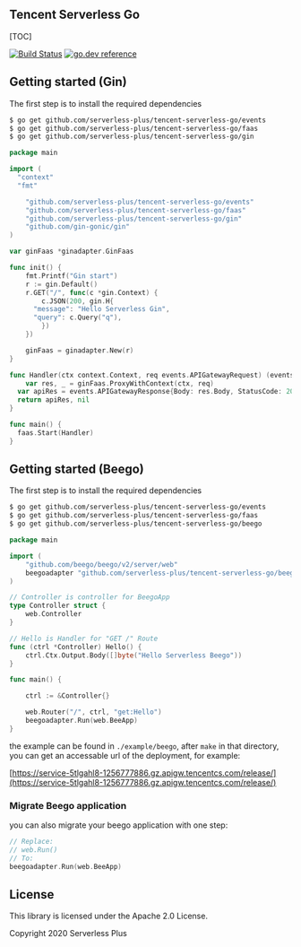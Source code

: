 ## Tencent Serverless Go

[TOC]

[![Build Status](https://github.com/serverless-plus/tencent-serverless-go/workflows/Test/badge.svg?branch=master)](https://github.com/serverless-plus/tencent-serverless-go/actions?query=workflow:Test+branch:master)
[![go.dev reference](https://img.shields.io/badge/go.dev-reference-007d9c?logo=go&logoColor=white&style=flat-square)](https://pkg.go.dev/github.com/serverless-plus/tencent-serverless-go/gin?tab=doc)


## Getting started (Gin)

The first step is to install the required dependencies

```bash
$ go get github.com/serverless-plus/tencent-serverless-go/events
$ go get github.com/serverless-plus/tencent-serverless-go/faas
$ go get github.com/serverless-plus/tencent-serverless-go/gin
```

```go
package main

import (
  "context"
  "fmt"

	"github.com/serverless-plus/tencent-serverless-go/events"
	"github.com/serverless-plus/tencent-serverless-go/faas"
	"github.com/serverless-plus/tencent-serverless-go/gin"
	"github.com/gin-gonic/gin"
)

var ginFaas *ginadapter.GinFaas

func init() {
	fmt.Printf("Gin start")
	r := gin.Default()
	r.GET("/", func(c *gin.Context) {
		c.JSON(200, gin.H{
      "message": "Hello Serverless Gin",
      "query": c.Query("q"),
		})
	})

	ginFaas = ginadapter.New(r)
}

func Handler(ctx context.Context, req events.APIGatewayRequest) (events.APIGatewayResponse, error) {
	var res, _ = ginFaas.ProxyWithContext(ctx, req)
  var apiRes = events.APIGatewayResponse{Body: res.Body, StatusCode: 200, Headers: res.Headers}
  return apiRes, nil
}

func main() {
  faas.Start(Handler)
}
```



## Getting started (Beego)

The first step is to install the required dependencies

```bash
$ go get github.com/serverless-plus/tencent-serverless-go/events
$ go get github.com/serverless-plus/tencent-serverless-go/faas
$ go get github.com/serverless-plus/tencent-serverless-go/beego
```

```go
package main

import (
	"github.com/beego/beego/v2/server/web"
	beegoadapter "github.com/serverless-plus/tencent-serverless-go/beego"
)

// Controller is controller for BeegoApp
type Controller struct {
	web.Controller
}

// Hello is Handler for "GET /" Route
func (ctrl *Controller) Hello() {
	ctrl.Ctx.Output.Body([]byte("Hello Serverless Beego"))
}

func main() {

	ctrl := &Controller{}

	web.Router("/", ctrl, "get:Hello")
	beegoadapter.Run(web.BeeApp)
}
```

the example can be found in `./example/beego`, after `make` in that directory, you can get an accessable url of the deployment, for example: 

[https://service-5tlgahl8-1256777886.gz.apigw.tencentcs.com/release/](https://service-5tlgahl8-1256777886.gz.apigw.tencentcs.com/release/)

### Migrate Beego application

you can also migrate your beego application with one step:

```go
// Replace:
// web.Run()
// To:
beegoadapter.Run(web.BeeApp)
```

## License

This library is licensed under the Apache 2.0 License.

Copyright 2020 Serverless Plus
